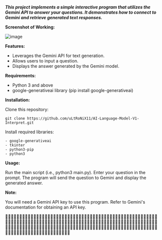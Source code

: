 _**This project implements a simple interactive program that utilizes the Gemini API to answer your questions. It demonstrates how to connect to Gemini and retrieve generated text responses.**_

**Screenshot of Working:**

![image](https://github.com/user-attachments/assets/9bcc7ba9-af89-40b4-ba08-c6ad9b399755)

**Features:**

  - Leverages the Gemini API for text generation.
  - Allows users to input a question.
  - Displays the answer generated by the Gemini model.

**Requirements:**
  - Python 3 and above
  - google-generativeai library (pip install google-generativeai)

**Installation:**

  Clone this repository:
	
	git clone https://github.com/uLtRoNiX11/AI-Language-Model-V1-Interpret.git 
	
  Install required libraries:
	
    - google-generativeai
    - tkinter
    - python3-pip
    - python3

**Usage:**

  Run the main script (i.e., python3 main.py).
  Enter your question in the prompt.
  The program will send the question to Gemini and display the generated answer.

**Note:**

  You will need a Gemini API key to use this program. Refer to Gemini's documentation for obtaining an API key.

 👾👾👾👾👾👾👾👾👾👾👾👾👾👾👾👾👾👾👾👾👾👾👾👾👾👾👾👾👾👾👾👾👾👾👾👾👾👾👾👾👾👾👾👾👾👾👾👾👾👾👾👾👾👾👾👾👾👾👾👾👾👾👾👾👾👾👾👾👾👾👾👾👾👾👾👾👾👾👾👾👾👾👾👾👾👾👾👾👾👾👾👾👾👾👾👾👾👾👾👾👾👾👾👾👾👾👾👾👾👾👾👾👾👾👾👾👾👾👾👾👾👾👾👾👾👾👾👾👾👾👾👾👾👾👾👾👾👾👾👾👾👾👾👾👾👾👾👾👾👾👾👾👾👾👾👾👾👾👾👾👾👾👾👾👾👾👾👾👾👾👾👾👾👾👾👾👾👾👾👾👾👾👾👾👾
